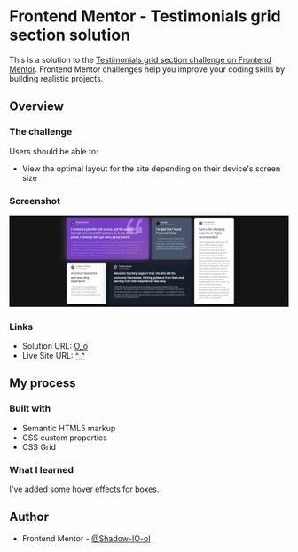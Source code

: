 # Frontend Mentor - Testimonials grid section solution

This is a solution to the [Testimonials grid section challenge on Frontend Mentor](https://www.frontendmentor.io/challenges/testimonials-grid-section-Nnw6J7Un7). Frontend Mentor challenges help you improve your coding skills by building realistic projects. 

## Overview

### The challenge

Users should be able to:

- View the optimal layout for the site depending on their device's screen size

### Screenshot

![](./screenshot.png)

### Links

- Solution URL: [O_o](https://github.com/Shadow-IO-oI/testimonials-grid-section)
- Live Site URL: [^_^](https://testimonials-grid-section-six-plum.vercel.app)

## My process

### Built with

- Semantic HTML5 markup
- CSS custom properties
- CSS Grid

### What I learned

I've added some hover effects for boxes. 


## Author

- Frontend Mentor - [@Shadow-IO-oI](https://www.frontendmentor.io/profile/Shadow-IO-oI)
